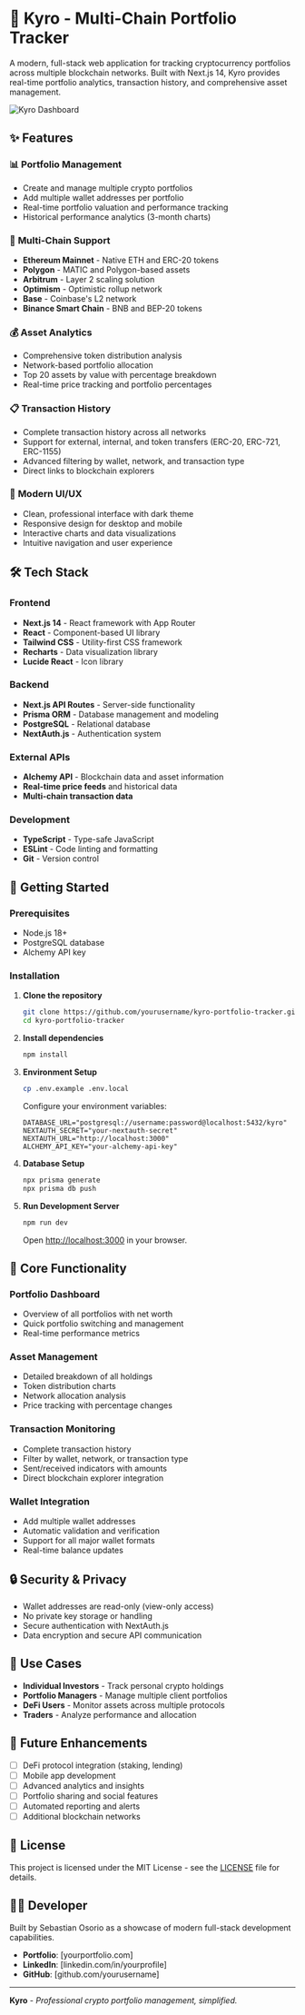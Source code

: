 # 🚀 Kyro - Multi-Chain Portfolio Tracker

A modern, full-stack web application for tracking cryptocurrency portfolios across multiple blockchain networks. Built with Next.js 14, Kyro provides real-time portfolio analytics, transaction history, and comprehensive asset management.

![Kyro Dashboard](https://via.placeholder.com/800x400/1a1a1a/ffffff?text=Kyro+Dashboard)

## ✨ Features

### 📊 **Portfolio Management**

- Create and manage multiple crypto portfolios
- Add multiple wallet addresses per portfolio
- Real-time portfolio valuation and performance tracking
- Historical performance analytics (3-month charts)

### 🔗 **Multi-Chain Support**

- **Ethereum Mainnet** - Native ETH and ERC-20 tokens
- **Polygon** - MATIC and Polygon-based assets
- **Arbitrum** - Layer 2 scaling solution
- **Optimism** - Optimistic rollup network
- **Base** - Coinbase's L2 network
- **Binance Smart Chain** - BNB and BEP-20 tokens

### 💰 **Asset Analytics**

- Comprehensive token distribution analysis
- Network-based portfolio allocation
- Top 20 assets by value with percentage breakdown
- Real-time price tracking and portfolio percentages

### 📋 **Transaction History**

- Complete transaction history across all networks
- Support for external, internal, and token transfers (ERC-20, ERC-721, ERC-1155)
- Advanced filtering by wallet, network, and transaction type
- Direct links to blockchain explorers

### 🎨 **Modern UI/UX**

- Clean, professional interface with dark theme
- Responsive design for desktop and mobile
- Interactive charts and data visualizations
- Intuitive navigation and user experience

## 🛠️ Tech Stack

### **Frontend**

- **Next.js 14** - React framework with App Router
- **React** - Component-based UI library
- **Tailwind CSS** - Utility-first CSS framework
- **Recharts** - Data visualization library
- **Lucide React** - Icon library

### **Backend**

- **Next.js API Routes** - Server-side functionality
- **Prisma ORM** - Database management and modeling
- **PostgreSQL** - Relational database
- **NextAuth.js** - Authentication system

### **External APIs**

- **Alchemy API** - Blockchain data and asset information
- **Real-time price feeds** and historical data
- **Multi-chain transaction data**

### **Development**

- **TypeScript** - Type-safe JavaScript
- **ESLint** - Code linting and formatting
- **Git** - Version control

## 🚀 Getting Started

### Prerequisites

- Node.js 18+
- PostgreSQL database
- Alchemy API key

### Installation

1. **Clone the repository**

   ```bash
   git clone https://github.com/yourusername/kyro-portfolio-tracker.git
   cd kyro-portfolio-tracker
   ```

2. **Install dependencies**

   ```bash
   npm install
   ```

3. **Environment Setup**

   ```bash
   cp .env.example .env.local
   ```

   Configure your environment variables:

   ```env
   DATABASE_URL="postgresql://username:password@localhost:5432/kyro"
   NEXTAUTH_SECRET="your-nextauth-secret"
   NEXTAUTH_URL="http://localhost:3000"
   ALCHEMY_API_KEY="your-alchemy-api-key"
   ```

4. **Database Setup**

   ```bash
   npx prisma generate
   npx prisma db push
   ```

5. **Run Development Server**

   ```bash
   npm run dev
   ```

   Open [http://localhost:3000](http://localhost:3000) in your browser.

## 📱 Core Functionality

### Portfolio Dashboard

- Overview of all portfolios with net worth
- Quick portfolio switching and management
- Real-time performance metrics

### Asset Management

- Detailed breakdown of all holdings
- Token distribution charts
- Network allocation analysis
- Price tracking with percentage changes

### Transaction Monitoring

- Complete transaction history
- Filter by wallet, network, or transaction type
- Sent/received indicators with amounts
- Direct blockchain explorer integration

### Wallet Integration

- Add multiple wallet addresses
- Automatic validation and verification
- Support for all major wallet formats
- Real-time balance updates

## 🔒 Security & Privacy

- Wallet addresses are read-only (view-only access)
- No private key storage or handling
- Secure authentication with NextAuth.js
- Data encryption and secure API communication

## 🎯 Use Cases

- **Individual Investors** - Track personal crypto holdings
- **Portfolio Managers** - Manage multiple client portfolios
- **DeFi Users** - Monitor assets across multiple protocols
- **Traders** - Analyze performance and allocation

## 🔄 Future Enhancements

- [ ] DeFi protocol integration (staking, lending)
- [ ] Mobile app development
- [ ] Advanced analytics and insights
- [ ] Portfolio sharing and social features
- [ ] Automated reporting and alerts
- [ ] Additional blockchain networks

## 📄 License

This project is licensed under the MIT License - see the [LICENSE](LICENSE) file for details.

## 👨‍💻 Developer

Built by Sebastian Osorio as a showcase of modern full-stack development capabilities.

- **Portfolio**: [yourportfolio.com]
- **LinkedIn**: [linkedin.com/in/yourprofile]
- **GitHub**: [github.com/yourusername]

---

**Kyro** - _Professional crypto portfolio management, simplified._
